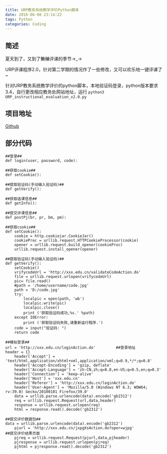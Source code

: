 ```yaml
---
title: URP教务系统教学评价Python脚本
date: 2016-06-08 23:14:22
tags: Python
categories: Coding
---
```

<script src="https://ob5vt1k7f.qnssl.com/pangu.js"></script>

## 简述
夏天到了，又到了~~繁殖~~评课的季节→_→

URP评课程序2.0，针对第二学期的情况作了一些修改，又可以欢乐地一键评课了~

针对URP教务系统教学评价的python脚本，本地验证码登录，python版本要求3.4，自行更改相应教务处网站地址，运行
`python3 URP_instructional_evaluation_v2.0.py`

## 项目地址 
[Github](https://github.com/kylingit/URP_instructional_evaluation)

<!-- more -->
## 部分代码

```
##登录##
def login(user, password, code):

##获取cookie##
def setCookie():

##提取验证码(手动输入验证码)##
def getVerify():

##获取选课信息##
def getInfo():

##提交评课信息##
def postPj(br, pr, bm, pm):
```
```
##获取cookie##
def setCookie():
    cookie = http.cookiejar.CookieJar() 
    cookieProc = urllib.request.HTTPCookieProcessor(cookie) 
    opener = urllib.request.build_opener(cookieProc) 
    urllib.request.install_opener(opener)
```
```
##提取验证码(手动输入验证码)##
def getVerify():
    setCookie()
    vrifycodeUrl = 'http://xxx.edu.cn/validateCodeAction.do'
    file = urllib.request.urlopen(vrifycodeUrl)
    pic= file.read()
    #path = '/home/username/code.jpg'
    path = 'D:/code.jpg'
    try:
        localpic = open(path, 'wb')
        localpic.write(pic)
        localpic.close()
        print ('获取验证码成功,%s.' %path)
    except IOError:
        print ('获取验证码失败,请重新运行程序.')
    code = input("验证码: ")
    return code
```
```
##模拟登录##
url = 'http://xxx.edu.cn/loginAction.do'         ##登录地址
header = {}
    header['Accept'] = 'text/html,application/xhtml+xml,application/xml;q=0.9,*/*;q=0.8'
    header['Accept-Encoding'] = 'gzip, deflate'
    header['Accept-Language'] = 'zh-CN,zh;q=0.8,en-US;q=0.5,en;q=0.3'
    header['Connection'] = 'keep-alive'
    header['Host'] = 'xxx.edu.cn'
    header['Referer'] = 'http://xxx.edu.cn/loginAction.do'
    header['User-Agent'] = 'Mozilla/5.0 (Windows NT 6.3; WOW64; rv:39.0) Gecko/20100101 Firefox/39.0'
    data = urllib.parse.urlencode(data).encode('gb2312')
    req = urllib.request.Request(url,data,header)
    response = urllib.request.urlopen(req)
    html = response.read().decode('gb2312')
```
```
##提交评价数据包##
data = urllib.parse.urlencode(data).encode('gb2312')
    pjurl = 'http://xxx.edu.cn/jxpgXsAction.do?oper=wjpg'            ##提交评价结果页面
    pjreq = urllib.request.Request(pjurl,data,pjheader)
    pjresponse = urllib.request.urlopen(pjreq)
    pjhtml = pjresponse.read().decode('gb2312')
```

<script>pangu.spacingPage();</script>
